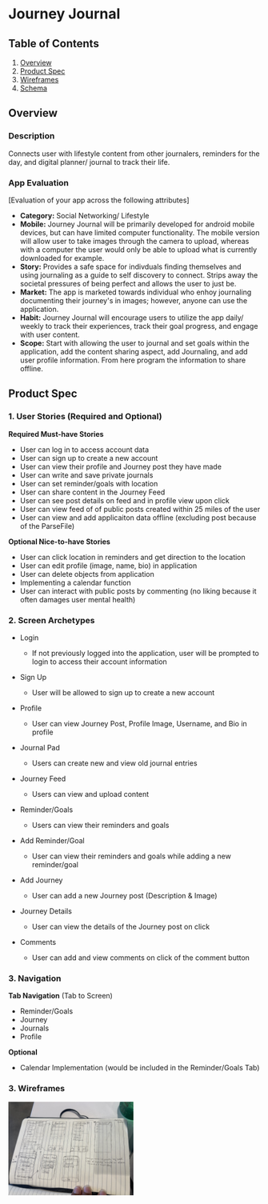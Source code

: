 # Journey Journal

## Table of Contents
1. [Overview](#Overview)
1. [Product Spec](#Product-Spec)
1. [Wireframes](#Wireframes)
2. [Schema](#Schema)

## Overview
### Description
Connects user with lifestyle content from other journalers, reminders for the day, and digital planner/ journal to track their life.

### App Evaluation
[Evaluation of your app across the following attributes]
- **Category:** Social Networking/ Lifestyle
- **Mobile:** Journey Journal will be primarily developed for android mobile devices, but can have limited computer functionality. The mobile version will allow user to take images through the camera to upload, whereas with a computer the user would only be able to upload what is currently downloaded for example.
- **Story:** Provides a safe space for indivduals finding themselves and using journaling as a guide to self discovery to connect. Strips away the societal pressures of being perfect and allows the user to just be.
- **Market:** The app is marketed towards individual who enhoy journaling documenting their journey's in images; however, anyone can use the application.
- **Habit:** Journey Journal will encourage users to utilize the app daily/ weekly to track their experiences, track their goal progress, and engage with user content.
- **Scope:** Start with allowing the user to journal and set goals within the application, add the content sharing aspect, add Journaling, and add user profile information. From here program the information to share offline.

## Product Spec

### 1. User Stories (Required and Optional)

**Required Must-have Stories**

* User can log in to access account data
* User can sign up to create a new account
* User can view their profile and Journey post they have made
* User can write and save private journals
* User can set reminder/goals with location
* User can share content in the Journey Feed
* User can see post details on feed and in profile view upon click
* User can view feed of of public posts created within 25 miles of the user
* User can view and add applicaiton data offline (excluding post because of the ParseFile)


**Optional Nice-to-have Stories**

* User can click location in reminders and get direction to the location
* User can edit profile (image, name, bio) in application
* User can delete objects from application
* Implementing a calendar function
* User can interact with public posts by commenting (no liking because it often damages user mental health)



### 2. Screen Archetypes

* Login
   * If not previously logged into the application, user will be prompted to login to access their account information

* Sign Up
  * User will be allowed to sign up to create a new account

* Profile 
  * User can view Journey Post, Profile Image, Username, and Bio in profile

* Journal Pad 
  * Users can create new and view old journal entries

* Journey Feed 
  * Users can view and upload content 

* Reminder/Goals 
  * Users can view their reminders and goals

* Add Reminder/Goal
  * User can view their reminders and goals while adding a new reminder/goal

* Add Journey
  * User can add a new Journey post (Description & Image) 

* Journey Details
  * User can view the details of the Journey post on click

* Comments
  * User can add and view comments on click of the comment button

### 3. Navigation

**Tab Navigation** (Tab to Screen)

* Reminder/Goals
* Journey
* Journals
* Profile

**Optional**

* Calendar Implementation (would be included in the Reminder/Goals Tab)

### 3. Wireframes 

<img src="https://github.com/shaniyaclement/FBU-JourneyJournal/raw/master/Wireframes.jpg" width="250" />

